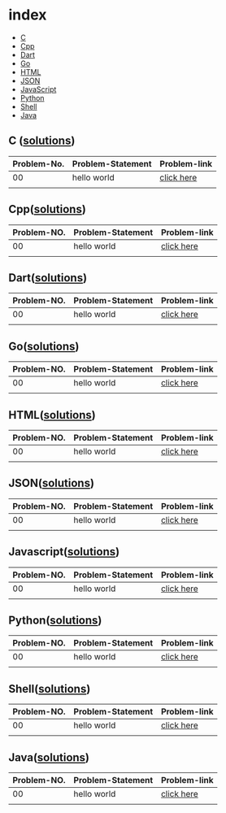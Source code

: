 # index
* [C](#c)
* [Cpp](#cpp)
* [Dart](#dart)
* [Go](#go)
* [HTML](#html)
* [JSON](#json)
* [JavaScript](#javascript)
* [Python](#python)
* [Shell](#shell)
* [Java](#java)

## C ([solutions](https://github.com/Aman1440/Practice-code-repo/tree/master/C%20codes))
| Problem-No. | Problem-Statement | Problem-link |
|---|---|---|
|00| hello world | [click here](https://www.hackerrank.com/challenges/fp-hello-world/problem?h_r=internal-search)|
| | | 

## Cpp([solutions](https://github.com/Aman1440/Practice-code-repo/tree/master/C%2B%2B%20codes))
| Problem-NO. | Problem-Statement | Problem-link |
|---|---|---|
|00| hello world | [click here](https://www.hackerrank.com/challenges/fp-hello-world/problem?h_r=internal-search)|
| | | 

## Dart([solutions](https://github.com/Aman1440/Practice-code-repo/tree/master/Dart))
| Problem-NO. | Problem-Statement | Problem-link |
|---|---|---|
|00| hello world | [click here](https://www.hackerrank.com/challenges/fp-hello-world/problem?h_r=internal-search)|
| | | 

## Go([solutions](https://github.com/Aman1440/Practice-code-repo/tree/master/Go))
| Problem-NO. | Problem-Statement | Problem-link |
|---|---|---|
|00| hello world | [click here](https://www.hackerrank.com/challenges/fp-hello-world/problem?h_r=internal-search)|
| | | 

## HTML([solutions](https://github.com/Aman1440/Practice-code-repo/tree/master/HTML))
| Problem-NO. | Problem-Statement | Problem-link |
|---|---|---|
|00| hello world | [click here](https://www.hackerrank.com/challenges/fp-hello-world/problem?h_r=internal-search)|
| | | 

## JSON([solutions](https://github.com/Aman1440/Practice-code-repo/tree/master/JSON))
| Problem-NO. | Problem-Statement | Problem-link |
|---|---|---|
|00| hello world | [click here](https://www.hackerrank.com/challenges/fp-hello-world/problem?h_r=internal-search)|
| | | 

## Javascript([solutions](https://github.com/Aman1440/Practice-code-repo/tree/master/JavaScript))
| Problem-NO. | Problem-Statement | Problem-link |
|---|---|---|
|00| hello world | [click here](https://www.hackerrank.com/challenges/fp-hello-world/problem?h_r=internal-search)|
| | | 

## Python([solutions](https://github.com/Aman1440/Practice-code-repo/tree/master/Py_Codes))
| Problem-NO. | Problem-Statement | Problem-link |
|---|---|---|
|00| hello world | [click here](https://www.hackerrank.com/challenges/fp-hello-world/problem?h_r=internal-search)|
| | | 

## Shell([solutions](https://github.com/Aman1440/Practice-code-repo/tree/master/Shell))
| Problem-NO. | Problem-Statement | Problem-link |
|---|---|---|
|00| hello world | [click here](https://www.hackerrank.com/challenges/fp-hello-world/problem?h_r=internal-search)|
| | | 

## Java([solutions](https://github.com/Aman1440/Practice-code-repo/tree/master/java))
| Problem-NO. | Problem-Statement | Problem-link |
|---|---|---|
|00| hello world | [click here](https://www.hackerrank.com/challenges/fp-hello-world/problem?h_r=internal-search)|
| | | 

